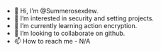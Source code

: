 - 👋 Hi, I’m @Summerosexdew.
- 👀 I’m interested in security and setting projects.
- 🌱 I’m currently learning action encryption.
- 💞️ I’m looking to collaborate on github.
- 📫 How to reach me - N/A

<!---
Summerosexdew/Summerosexdew is a ✨ special ✨ repository because its `README.md` (this file) appears on your GitHub profile.
You can click the Preview link to take a look at your changes.
--->
